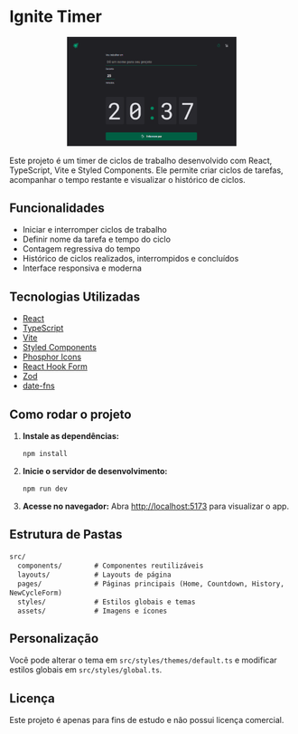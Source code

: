 
# Ignite Timer

<p align="center">
   <img src="src/assets/timer.png" alt="Ignite Timer" width="300" />
</p>

Este projeto é um timer de ciclos de trabalho desenvolvido com React, TypeScript, Vite e Styled Components. Ele permite criar ciclos de tarefas, acompanhar o tempo restante e visualizar o histórico de ciclos.

## Funcionalidades
- Iniciar e interromper ciclos de trabalho
- Definir nome da tarefa e tempo do ciclo
- Contagem regressiva do tempo
- Histórico de ciclos realizados, interrompidos e concluídos
- Interface responsiva e moderna

## Tecnologias Utilizadas
- [React](https://react.dev/)
- [TypeScript](https://www.typescriptlang.org/)
- [Vite](https://vitejs.dev/)
- [Styled Components](https://styled-components.com/)
- [Phosphor Icons](https://phosphoricons.com/)
- [React Hook Form](https://react-hook-form.com/)
- [Zod](https://zod.dev/)
- [date-fns](https://date-fns.org/)

## Como rodar o projeto

1. **Instale as dependências:**
   ```sh
   npm install
   ```
2. **Inicie o servidor de desenvolvimento:**
   ```sh
   npm run dev
   ```
3. **Acesse no navegador:**
   Abra [http://localhost:5173](http://localhost:5173) para visualizar o app.

## Estrutura de Pastas
```
src/
  components/        # Componentes reutilizáveis
  layouts/           # Layouts de página
  pages/             # Páginas principais (Home, Countdown, History, NewCycleForm)
  styles/            # Estilos globais e temas
  assets/            # Imagens e ícones
```

## Personalização
Você pode alterar o tema em `src/styles/themes/default.ts` e modificar estilos globais em `src/styles/global.ts`.

## Licença
Este projeto é apenas para fins de estudo e não possui licença comercial.
